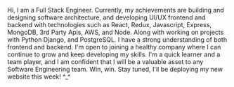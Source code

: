 Hi, I am a Full Stack Engineer. Currently, my achievements are building and designing software architecture, and developing UI/UX frontend and backend with technologies such as React, Redux, Javascript, Express, MongoDB, 3rd Party Apis, AWS, and Node. Along with working on projects with Python Django, and PostgreSQL. I have a strong understanding of both frontend and backend. I'm open to joining a healthy company where I can continue to grow and keep developing my skills. I'm a quick learner and a team player, and I am confident that I will be a valuable asset to any Software Engineering team. Win, win. Stay tuned, I'll be deploying my new website this week! ^_^
